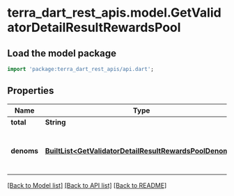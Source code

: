 # terra_dart_rest_apis.model.GetValidatorDetailResultRewardsPool

## Load the model package
```dart
import 'package:terra_dart_rest_apis/api.dart';
```

## Properties
Name | Type | Description | Notes
------------ | ------------- | ------------- | -------------
**total** | **String** |  | 
**denoms** | [**BuiltList&lt;GetValidatorDetailResultRewardsPoolDenoms&gt;**](GetValidatorDetailResultRewardsPoolDenoms.md) | {denom: string, amount: string} format | 

[[Back to Model list]](../README.md#documentation-for-models) [[Back to API list]](../README.md#documentation-for-api-endpoints) [[Back to README]](../README.md)


